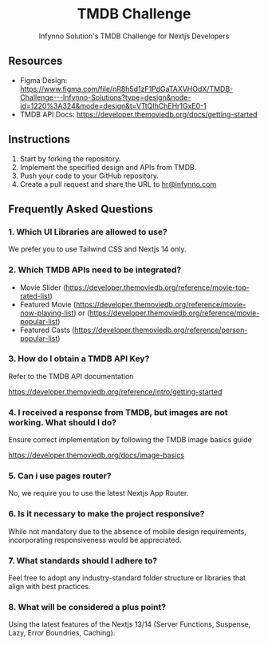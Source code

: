 <h1 align="center">TMDB Challenge</h1>
<p align="center">Infynno Solution's TMDB Challenge for Nextjs Developers</p>

## Resources

- Figma Design: https://www.figma.com/file/nR8h5d1zF1PdGaTAXVHOdX/TMDB-Challenge---Infynno-Solutions?type=design&node-id=1220%3A324&mode=design&t=VTtQIhChEHr1GxE0-1
- TMDB API Docs: https://developer.themoviedb.org/docs/getting-started

## Instructions

1. Start by forking the repository.
2. Implement the specified design and APIs from TMDB.
3. Push your code to your GitHub repository.
4. Create a pull request and share the URL to hr@infynno.com

## Frequently Asked Questions

### 1. Which UI Libraries are allowed to use?

We prefer you to use Tailwind CSS and Nextjs 14 only.

### 2. Which TMDB APIs need to be integrated?

- Movie Slider (https://developer.themoviedb.org/reference/movie-top-rated-list)
- Featured Movie (https://developer.themoviedb.org/reference/movie-now-playing-list) or (https://developer.themoviedb.org/reference/movie-popular-list)
- Featured Casts (https://developer.themoviedb.org/reference/person-popular-list)

### 3. How do I obtain a TMDB API Key?

Refer to the TMDB API documentation

https://developer.themoviedb.org/reference/intro/getting-started

### 4. I received a response from TMDB, but images are not working. What should I do?

Ensure correct implementation by following the TMDB image basics guide

https://developer.themoviedb.org/docs/image-basics

### 5. Can i use pages router?

No, we require you to use the latest Nextjs App Router.

### 6. Is it necessary to make the project responsive?

While not mandatory due to the absence of mobile design requirements, incorporating responsiveness would be appreciated.

### 7. What standards should I adhere to?

Feel free to adopt any industry-standard folder structure or libraries that align with best practices.

### 8. What will be considered a plus point?

Using the latest features of the Nextjs 13/14 (Server Functions, Suspense, Lazy, Error Boundries, Caching).
